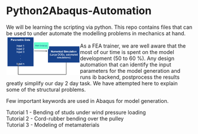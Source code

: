 # Python2Abaqus-Automation
We will be learning the scripting via python. This repo contains files that can be used to under automate the modelling problems in mechanics at hand.   <br />
<img src="https://github.com/metaconsultants/Python2Abaqus-Automation-/blob/main/unnamed.png" width=200 align=left> <br />
As a FEA trainer, we are well aware that the most of our time is spent on the model development (50 to 60 %). Any design automation that can identify the input parameters for the model generation and runs ib backend, postprocess the results greatly simplify our day 2 day task. We have attempted here to explain some of the structural problems.


 
Few important keywords are used in Abaqus for model generation.

Tutorial 1 - Bending of studs under wind pressure loading  <br />
Tutorial 2 - Cord-rubber bending over the pulley <br />
Tutorial 3 - Modeling of metamaterials <br />
